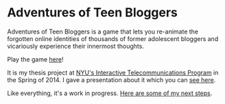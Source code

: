 Adventures of Teen Bloggers
============

Adventures of Teen Bloggers is a game that lets you re-animate the forgotten online identities of thousands of former adolescent bloggers and vicariously experience their innermost thoughts.

Play the game [here](http://teenbloggers.net)!

It is my thesis project at [NYU's Interactive Telecommunications Program](http://itp.nyu.edu/itp/) in the Spring of 2014. I gave a presentation about it which you can [see here](https://vimeo.com/97018381).

Like everything, it's a work in progress. [Here are some of my next steps](https://github.com/sambrenner/teenbloggers/issues?state=open).
